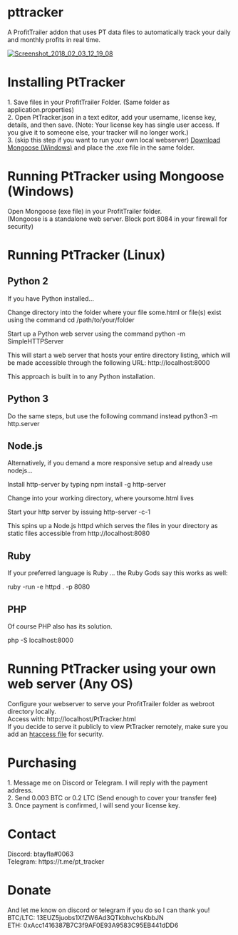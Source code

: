 # pttracker
A ProfitTrailer addon that uses PT data files to automatically track your daily and monthly profits in real time.

<a href="https://ibb.co/iYGJR6"><img src="https://preview.ibb.co/d1UuzR/Screenshot_2018_02_03_12_19_08.jpg" alt="Screenshot_2018_02_03_12_19_08" border="0"></a>

<h1>Installing PtTracker</h1>
1. Save files in your ProfitTrailer Folder. (Same folder as application.properties)<br>
2. Open PtTracker.json in a text editor, add your username, license key, details, and then save.
(Note: Your license key has single user access. If you give it to someone else, your tracker will no longer work.)<br>
3. (skip this step if you want to run your own local webserver) <a href="https://cesanta.com/binary.html">Download Mongoose (Windows)</a> and place the .exe file in the same folder.

<h1>Running PtTracker using Mongoose (Windows) </h1>

Open Mongoose (exe file) in your ProfitTrailer folder.<br>
(Mongoose is a standalone web server. Block port 8084 in your firewall for security)

<h1>Running PtTracker (Linux)</h1>

<h2>Python 2</h2>
If you have Python installed...

Change directory into the folder where your file some.html or file(s) exist using the command cd /path/to/your/folder

Start up a Python web server using the command python -m SimpleHTTPServer

This will start a web server that hosts your entire directory listing, which will be made accessible through the following URL: http://localhost:8000

This approach is built in to any Python installation.

<h2>Python 3</h2>
Do the same steps, but use the following command instead python3 -m http.server

<h2>Node.js</h2>
Alternatively, if you demand a more responsive setup and already use nodejs...

Install http-server by typing npm install -g http-server

Change into your working directory, where yoursome.html lives

Start your http server by issuing http-server -c-1

This spins up a Node.js httpd which serves the files in your directory as static files accessible from http://localhost:8080

<h2>Ruby</h2>
If your preferred language is Ruby ... the Ruby Gods say this works as well:

ruby -run -e httpd . -p 8080

<h2>PHP</h2>
Of course PHP also has its solution.

php -S localhost:8000

<h1>Running PtTracker using your own web server (Any OS)</h1>

Configure your webserver to serve your ProfitTrailer folder as webroot directory locally.<br>
Access with: http://localhost/PtTracker.html<br>
If you decide to serve it publicly to view PtTracker remotely, make sure you add an <a href="http://www.htaccesstools.com/htpasswd-generator/">htaccess file</a> for security.


<h1>Purchasing</h1>
1. Message me on Discord or Telegram. I will reply with the payment address.<br>
2. Send 0.003 BTC or 0.2 LTC (Send enough to cover your transfer fee)<br>
3. Once payment is confirmed, I will send your license key.

<h1>Contact</h1>
Discord: btayfla#0063<br>
Telegram: https://t.me/pt_tracker



<h1>Donate</h1>
And let me know on discord or telegram if you do so I can thank you!<br>
BTC/LTC: 13EUZ5juobs1XfZW6Ad3QTkbhvchsKbbJN<br>
ETH: 0xAcc1416387B7C3f9AF0E93A9583C95EB441dDD6

